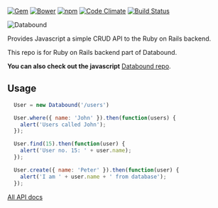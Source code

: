 [![Gem](https://img.shields.io/gem/v/databound.svg?style=flat-square)](https://rubygems.org/gems/databound)
[![Bower](https://img.shields.io/bower/v/databound.svg?style=flat-square)](http://bower.io/search/?q=databound)
[![npm](https://img.shields.io/npm/v/databound.svg?style=flat-square)](https://www.npmjs.com/package/databound)
[![Code Climate](http://img.shields.io/codeclimate/github/Nedomas/databound-rails.svg?style=flat-square)](https://codeclimate.com/github/Nedomas/databound-rails)
[![Build Status](http://img.shields.io/travis/Nedomas/databound-rails.svg?style=flat-square)](https://travis-ci.org/Nedomas/databound-rails)

![Databound](https://cloud.githubusercontent.com/assets/1877286/4743542/df89dcec-5a28-11e4-9114-6f383fe269cb.png)

Provides Javascript a simple CRUD API to the Ruby on Rails backend.

This repo is for Ruby on Rails backend part of Databound.



**You can also check out the javascript** [Databound repo](https://github.com/Nedomas/databound).

## Usage

```js
  User = new Databound('/users')

  User.where({ name: 'John' }).then(function(users) {
    alert('Users called John');
  });

  User.find(15).then(function(user) {
    alert('User no. 15: ' + user.name);
  });

  User.create({ name: 'Peter' }).then(function(user) {
    alert('I am ' + user.name + ' from database');
  });
```

[All API docs](http://nedomas.github.io/databound/src/databound.html)
